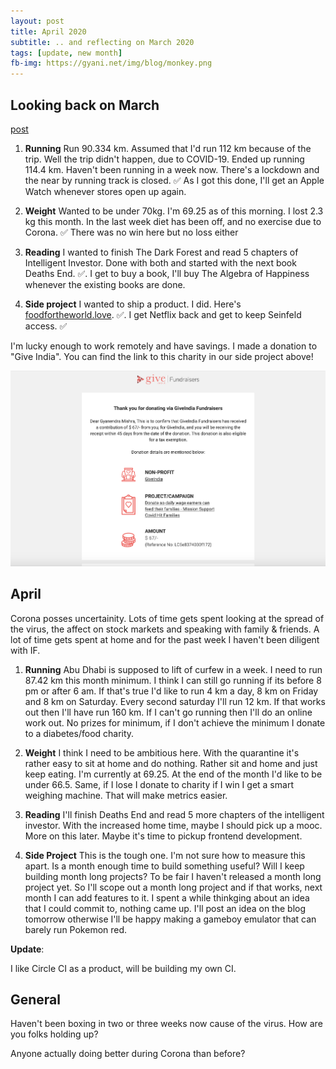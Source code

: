 ```yaml
---
layout: post
title: April 2020
subtitle: .. and reflecting on March 2020
tags: [update, new month]
fb-img: https://gyani.net/img/blog/monkey.png
---
```


## Looking back on March

[post](https://gyani.net/blog/marchy-2020/)


1. **Running** Run 90.334 km. Assumed that I'd run 112 km because of the trip. Well the trip didn't happen, due to COVID-19. Ended up running 114.4 km. Haven't been running in a week now. There's a lockdown and the near by running track is closed. ✅ As I got this done, I'll get an Apple Watch whenever
stores open up again.

2. **Weight** Wanted to be under 70kg. I'm 69.25 as of this morning. I lost 2.3 kg this month. In the last week diet has been off, and no exercise due to Corona. ✅ There was no win here but no loss either

3. **Reading** I wanted to finish The Dark Forest and read 5 chapters of Intelligent Investor. Done with both and started with the next book Deaths End. ✅. I get to buy a book, I'll buy The Algebra of Happiness whenever the existing books are done.

4. **Side project** I wanted to ship a product. I did. Here's [foodfortheworld.love](https://foodfortheworld.love). ✅. I get Netflix back and get to keep Seinfeld access. ✅

I'm lucky enough to work remotely and have savings. I made a donation to "Give India". You can find the link to this charity in our side project above!

![proof](/img/give-india.png)

## April

Corona posses uncertainity. Lots of time gets spent looking at the spread of the virus, the affect on stock markets and speaking with family & friends. A lot of time gets spent at home and for the past week I haven't been diligent with IF.

1. **Running** Abu Dhabi is supposed to lift of curfew in a week. I need to run 87.42 km this month minimum. I think I can still go running if its before 8 pm or after 6 am. If that's true I'd like to run 4 km a day, 8 km on Friday and 8 km on Saturday. Every second saturday I'll run 12 km. If that works out then I'll have run 160 km. If I can't go running then I'll do an online work out. No prizes for minimum, if I don't achieve the minimum I donate to a diabetes/food charity.

2. **Weight** I think I need to be ambitious here. With the quarantine it's rather easy to sit at home and do nothing. Rather sit and home and just keep eating. I'm currently at 69.25. At the end of the month I'd like to be under 66.5. Same, if I lose I donate to charity if I win I get a smart weighing machine. That will make metrics easier.

3. **Reading** I'll finish Deaths End and read 5 more chapters of the intelligent investor. With the increased home time, maybe I should pick up a mooc. More on this later. Maybe it's time to pickup frontend development.

4. **Side Project** This is the tough one. I'm not sure how to measure this apart. Is a month enough time to build something useful? Will I keep building month long projects? To be fair I haven't released a month long project yet. So I'll scope out a month long project and if that works, next month I can add features to it. I spent a while thinkging about an idea that I could commit to, nothing came up. I'll post an idea on the blog tomorrow otherwise I'll be happy making a gameboy emulator that can barely run Pokemon red.

**Update**:

I like Circle CI as a product, will be building my own CI.


## General

Haven't been boxing in two or three weeks now cause of the virus. How are you folks holding up?

Anyone actually doing better during Corona than before?
